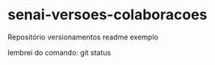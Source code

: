 # senai-versoes-colaboracoes
Repositório versionamentos
readme exemplo

lembrei do comando: git status